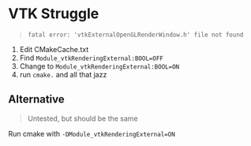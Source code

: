 # VTK Struggle

> `fatal error: 'vtkExternalOpenGLRenderWindow.h' file not found`

1. Edit CMakeCache.txt
2. Find `Module_vtkRenderingExternal:BOOL=OFF`
3. Change to `Module_vtkRenderingExternal:BOOL=ON`
4. run `cmake.` and all that jazz

## Alternative

> Untested, but should be the same

Run cmake with `-DModule_vtkRenderingExternal=ON`